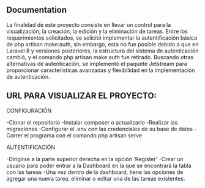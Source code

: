 ## Documentation
La finalidad de este proyecto consiste en llevar un control para la visualización, la creación, la edición y la eliminación de tareas. Entre los requerimientos solicitados, se solicitó implementar la autentificación básica de php artisan make:auth, sin embargo, esta no fue posible debido a que en Laravel 8 y versiones posteriores, la estructura del sistema de autenticación cambió, y el comando php artisan make:auth fue retirado. Buscando otras alternativas de autenticación, se implementó el paquete Jetstream para proporcionar características avanzadas y flexibilidad en la implementación de autenticación.
## URL PARA VISUALIZAR EL PROYECTO: 

CONFIGURACIÓN

-Clonar el repositorio
-Instalar composer o actualizarlo
-Realizar las migraciones
-Configurar el .env con las credenciales de su base de datos
-Correr el programa con el comando php artisan serve

AUTENTIFICACIÓN

-Dirigirse a la parte superior derecha en la opción 'Register'
-Crear un usuario para poder entrar a la Dashboard en la que se encontrará la tabla con las tareas
-Una vez dentro de la dashboard, tiene las opciones de agregar una nueva tarea, eliminar o editar una de las tareas existentes.
